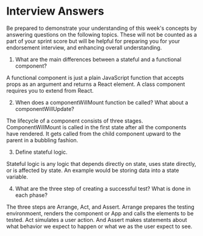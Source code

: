 # Interview Answers
Be prepared to demonstrate your understanding of this week's concepts by answering questions on the following topics. These will not be counted as a part of your sprint score but will be helpful for preparing you for your endorsement interview, and enhancing overall understanding.

1. What are the main differences between a stateful and a functional component?

A functional component is just a plain JavaScript function that accepts props as an argument and returns a React element. A class component requires you to extend from React.

2. When does a componentWillMount function be called? What about a componentWillUpdate?

The lifecycle of a component consists of three stages. ComponentWillMount is called in the first state after all the components have rendered. It gets called from the child component upward to the parent in a bubbling fashion.

3. Define stateful logic.

Stateful logic is any logic that depends directly on state, uses state directly, or is affected by state. An example would be storing data into a state variable.

4. What are the three step of creating a successful test? What is done in each phase?

The three steps are Arrange, Act, and Assert. Arrange prepares the testing environmoent, renders the component or App and calls the elements to be tested. Act simulates a user action. And Assert makes statements about what behavior we expect to happen or what we as the user expect to see.